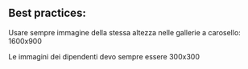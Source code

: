 ## Best practices:
Usare sempre immagine della stessa altezza nelle gallerie a carosello: 1600x900

Le immagini dei dipendenti devo sempre essere 300x300
